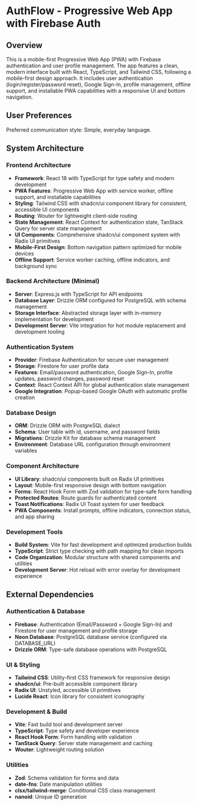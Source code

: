 # AuthFlow - Progressive Web App with Firebase Auth

## Overview

This is a mobile-first Progressive Web App (PWA) with Firebase authentication and user profile management. The app features a clean, modern interface built with React, TypeScript, and Tailwind CSS, following a mobile-first design approach. It includes user authentication (login/register/password reset), Google Sign-In, profile management, offline support, and installable PWA capabilities with a responsive UI and bottom navigation.

## User Preferences

Preferred communication style: Simple, everyday language.

## System Architecture

### Frontend Architecture
- **Framework**: React 18 with TypeScript for type safety and modern development
- **PWA Features**: Progressive Web App with service worker, offline support, and installable capabilities
- **Styling**: Tailwind CSS with shadcn/ui component library for consistent, accessible UI components
- **Routing**: Wouter for lightweight client-side routing
- **State Management**: React Context for authentication state, TanStack Query for server state management
- **UI Components**: Comprehensive shadcn/ui component system with Radix UI primitives
- **Mobile-First Design**: Bottom navigation pattern optimized for mobile devices
- **Offline Support**: Service worker caching, offline indicators, and background sync

### Backend Architecture (Minimal)
- **Server**: Express.js with TypeScript for API endpoints
- **Database Layer**: Drizzle ORM configured for PostgreSQL with schema management
- **Storage Interface**: Abstracted storage layer with in-memory implementation for development
- **Development Server**: Vite integration for hot module replacement and development tooling

### Authentication System
- **Provider**: Firebase Authentication for secure user management
- **Storage**: Firestore for user profile data
- **Features**: Email/password authentication, Google Sign-In, profile updates, password changes, password reset
- **Context**: React Context API for global authentication state management
- **Google Integration**: Popup-based Google OAuth with automatic profile creation

### Database Design
- **ORM**: Drizzle ORM with PostgreSQL dialect
- **Schema**: User table with id, username, and password fields
- **Migrations**: Drizzle Kit for database schema management
- **Environment**: Database URL configuration through environment variables

### Component Architecture
- **UI Library**: shadcn/ui components built on Radix UI primitives
- **Layout**: Mobile-first responsive design with bottom navigation
- **Forms**: React Hook Form with Zod validation for type-safe form handling
- **Protected Routes**: Route guards for authenticated content
- **Toast Notifications**: Radix UI Toast system for user feedback
- **PWA Components**: Install prompts, offline indicators, connection status, and app sharing

### Development Tools
- **Build System**: Vite for fast development and optimized production builds
- **TypeScript**: Strict type checking with path mapping for clean imports
- **Code Organization**: Modular structure with shared components and utilities
- **Development Server**: Hot reload with error overlay for development experience

## External Dependencies

### Authentication & Database
- **Firebase**: Authentication (Email/Password + Google Sign-In) and Firestore for user management and profile storage
- **Neon Database**: PostgreSQL database service (configured via DATABASE_URL)
- **Drizzle ORM**: Type-safe database operations with PostgreSQL

### UI & Styling
- **Tailwind CSS**: Utility-first CSS framework for responsive design
- **shadcn/ui**: Pre-built accessible component library
- **Radix UI**: Unstyled, accessible UI primitives
- **Lucide React**: Icon library for consistent iconography

### Development & Build
- **Vite**: Fast build tool and development server
- **TypeScript**: Type safety and developer experience
- **React Hook Form**: Form handling with validation
- **TanStack Query**: Server state management and caching
- **Wouter**: Lightweight routing solution

### Utilities
- **Zod**: Schema validation for forms and data
- **date-fns**: Date manipulation utilities
- **clsx/tailwind-merge**: Conditional CSS class management
- **nanoid**: Unique ID generation